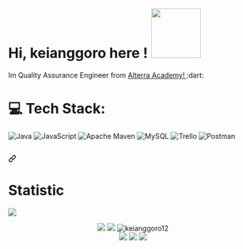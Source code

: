 # Hi, keianggoro here ! <img src="https://c.tenor.com/-169fSymeTgAAAAi/anime-girl.gif" width="100">

<p dir="auto">
</p>

<p>Im Quality Assurance Engineer from <a href="https://academy.alterra.id/">Alterra Academy! </a> :dart: </p>


# 💻 Tech Stack:
![Java](https://img.shields.io/badge/java-%23ED8B00.svg?style=for-the-badge&logo=java&logoColor=white) ![JavaScript](https://img.shields.io/badge/javascript-%23323330.svg?style=for-the-badge&logo=javascript&logoColor=%23F7DF1E) ![Apache Maven](https://img.shields.io/badge/Apache%20Maven-C71A36?style=for-the-badge&logo=Apache%20Maven&logoColor=white) ![MySQL](https://img.shields.io/badge/mysql-%2300f.svg?style=for-the-badge&logo=mysql&logoColor=white) ![Trello](https://img.shields.io/badge/Trello-%23026AA7.svg?style=for-the-badge&logo=Trello&logoColor=white) ![Postman](https://img.shields.io/badge/Postman-FF6C37?style=for-the-badge&logo=postman&logoColor=white)

<h2 dir="auto"><a id="user-content-connect" class="anchor" aria-hidden="true" href="#connect"><svg class="octicon octicon-link" viewBox="0 0 16 16" version="1.1" width="16" height="16" aria-hidden="true"><path fill-rule="evenodd" d="M7.775 3.275a.75.75 0 001.06 1.06l1.25-1.25a2 2 0 112.83 2.83l-2.5 2.5a2 2 0 01-2.83 0 .75.75 0 00-1.06 1.06 3.5 3.5 0 004.95 0l2.5-2.5a3.5 3.5 0 00-4.95-4.95l-1.25 1.25zm-4.69 9.64a2 2 0 010-2.83l2.5-2.5a2 2 0 012.83 0 .75.75 0 001.06-1.06 3.5 3.5 0 00-4.95 0l-2.5 2.5a3.5 3.5 0 004.95 4.95l1.25-1.25a.75.75 0 00-1.06-1.06l-1.25 1.25a2 2 0 01-2.83 0z"></path></svg></a></h2>
<p dir="auto">
<p align="center">


<!-- Stats -->
# Statistic 
![](https://komarev.com/ghpvc/?username=keianggoro12&color=000000) 
<div align="center">
    <img src="https://github-readme-stats.vercel.app/api?username=keianggoro12&show_icons=true&hide=issues&icon_color=C9D1D9&hide_border=false&title_color=C9D1D9&text_color=8B948D&bg_color=0D1117&theme=dark">
  <img src="http://github-readme-streak-stats.herokuapp.com?user=keianggoro12&theme=dark">
  <img  src="https://github-readme-stats.vercel.app/api/top-langs?username=keianggoro12&show_icons=true&layout=compact&theme=tokyonight" alt="keianggoro12" />
</div>

<!-- Contact me -->
<div align="center">
    <a href="https://github.com/keianggoro12/" target="_blank"><img src="https://shields.io/badge/keianggoro12-111111.svg?&style=for-the-badge&logo=github"></a>  
    <a href="https://www.instagram.com/keianggoro12/" target="_blank"><img src="https://shields.io/badge/keianggoro12-111111.svg?&style=for-the-badge&logo=instagram"></a>  
    <a href="https://twitter.com/keianggoro12/" target="_blank"><img src="https://shields.io/badge/keianggoro12-111111.svg?&style=for-the-badge&logo=twitter"></a>  
</div>
